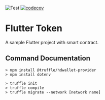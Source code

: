 ![Test](https://github.com/masfranzhuo/flutter_token/workflows/Test/badge.svg)
[![codecov](https://codecov.io/gh/masfranzhuo/flutter_token/branch/main/graph/badge.svg?token=B6KYCYT3LC)](https://codecov.io/gh/masfranzhuo/flutter_token)

# Flutter Token

A sample Flutter project with smart contract.

## Command Documentation

```
> npm install @truffle/hdwallet-provider 
> npm install dotenv

> truffle init
> truffle compile
> truffle migrate --network [network name]
```